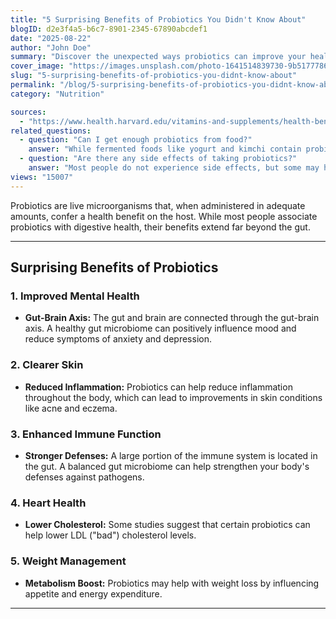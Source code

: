 ```yaml
---
title: "5 Surprising Benefits of Probiotics You Didn't Know About"
blogID: d2e3f4a5-b6c7-8901-2345-67890abcdef1
date: "2025-08-22"
author: "John Doe"
summary: "Discover the unexpected ways probiotics can improve your health, from boosting your mood to clearing your skin."
cover_image: "https://images.unsplash.com/photo-1641514839730-9b5177786a9a?q=80&w=1170&auto=format&fit=crop"
slug: "5-surprising-benefits-of-probiotics-you-didnt-know-about"
permalink: "/blog/5-surprising-benefits-of-probiotics-you-didnt-know-about/"
category: "Nutrition"

sources:
  - "https://www.health.harvard.edu/vitamins-and-supplements/health-benefits-of-taking-probiotics"
related_questions:
  - question: "Can I get enough probiotics from food?"
    answer: "While fermented foods like yogurt and kimchi contain probiotics, supplements can provide a higher and more targeted dose of beneficial bacteria."
  - question: "Are there any side effects of taking probiotics?"
    answer: "Most people do not experience side effects, but some may have temporary gas or bloating when they first start taking probiotics."
views: "15007"
---
```


Probiotics are live microorganisms that, when administered in adequate amounts, confer a health benefit on the host. While most people associate probiotics with digestive health, their benefits extend far beyond the gut.

***

## Surprising Benefits of Probiotics

### 1. Improved Mental Health
- **Gut-Brain Axis:** The gut and brain are connected through the gut-brain axis. A healthy gut microbiome can positively influence mood and reduce symptoms of anxiety and depression.

### 2. Clearer Skin
- **Reduced Inflammation:** Probiotics can help reduce inflammation throughout the body, which can lead to improvements in skin conditions like acne and eczema.

### 3. Enhanced Immune Function
- **Stronger Defenses:** A large portion of the immune system is located in the gut. A balanced gut microbiome can help strengthen your body's defenses against pathogens.

### 4. Heart Health
- **Lower Cholesterol:** Some studies suggest that certain probiotics can help lower LDL ("bad") cholesterol levels.

### 5. Weight Management
- **Metabolism Boost:** Probiotics may help with weight loss by influencing appetite and energy expenditure.

***
